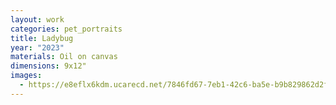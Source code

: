 ```yaml
---
layout: work
categories: pet_portraits
title: Ladybug
year: "2023"
materials: Oil on canvas
dimensions: 9x12"
images:
  - https://e8eflx6kdm.ucarecd.net/7846fd67-7eb1-42c6-ba5e-b9b829862d2f/-/resize/2400/-/quality/lightest/-/format/auto/
---
```

